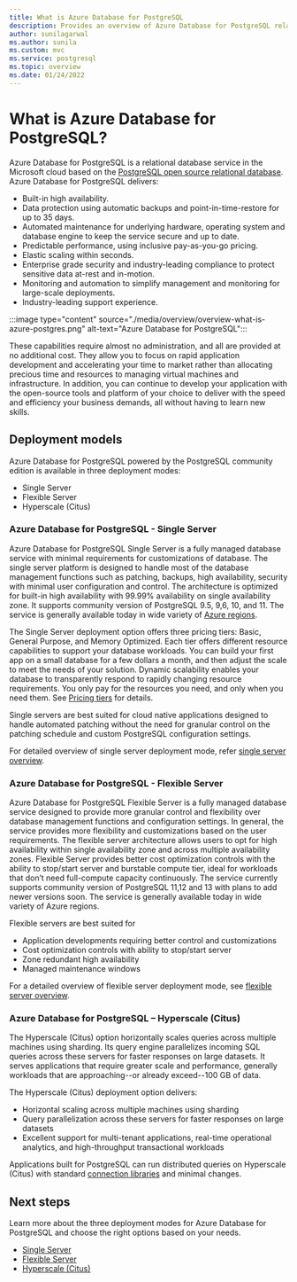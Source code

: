 ```yaml
---
title: What is Azure Database for PostgreSQL
description: Provides an overview of Azure Database for PostgreSQL relational database service in the context of flexible server.
author: sunilagarwal
ms.author: sunila
ms.custom: mvc
ms.service: postgresql
ms.topic: overview
ms.date: 01/24/2022
---
```


# What is Azure Database for PostgreSQL?

Azure Database for PostgreSQL is a relational database service in the Microsoft cloud based on the [PostgreSQL open source relational database](https://www.postgresql.org/). Azure Database for PostgreSQL delivers:

- Built-in high availability.
- Data protection using automatic backups and point-in-time-restore for up to 35 days.
- Automated maintenance for underlying hardware, operating system and database engine to keep the service secure and up to date.
- Predictable performance, using inclusive pay-as-you-go pricing.
- Elastic scaling within seconds.
- Enterprise grade security and industry-leading compliance to protect sensitive data at-rest and in-motion.
- Monitoring and automation to simplify management and monitoring for large-scale deployments.
- Industry-leading support experience.

 :::image type="content" source="./media/overview/overview-what-is-azure-postgres.png" alt-text="Azure Database for PostgreSQL":::

These capabilities require almost no administration, and all are provided at no additional cost. They allow you to focus on rapid application development and accelerating your time to market rather than allocating precious time and resources to managing virtual machines and infrastructure. In addition, you can continue to develop your application with the open-source tools and platform of your choice to deliver with the speed and efficiency your business demands, all without having to learn new skills.

## Deployment models

Azure Database for PostgreSQL powered by the PostgreSQL community edition is available in three deployment modes:

- Single Server
- Flexible Server
- Hyperscale (Citus)

### Azure Database for PostgreSQL - Single Server

Azure Database for PostgreSQL Single Server is a fully managed database service with minimal requirements for customizations of database. The single server platform is designed to handle most of the database management functions such as patching, backups, high availability, security with minimal user configuration and control. The architecture is optimized for built-in high availability with 99.99% availability on single availability zone. It supports community version of PostgreSQL 9.5, 9,6, 10, and 11. The service is generally available today in wide variety of [Azure regions](https://azure.microsoft.com/global-infrastructure/services/).

The Single Server deployment option offers three pricing tiers: Basic, General Purpose, and Memory Optimized. Each tier offers different resource capabilities to support your database workloads. You can build your first app on a small database for a few dollars a month, and then adjust the scale to meet the needs of your solution. Dynamic scalability enables your database to transparently respond to rapidly changing resource requirements. You only pay for the resources you need, and only when you need them. See [Pricing tiers](./concepts-pricing-tiers.md) for details.

Single servers are best suited for cloud native applications designed to handle automated patching without the need for granular control on the patching schedule and custom PostgreSQL configuration settings.

For detailed overview of single server deployment mode, refer [single server overview](./overview-single-server.md).

### Azure Database for PostgreSQL - Flexible Server

Azure Database for PostgreSQL Flexible Server is a fully managed database service designed to provide more granular control and flexibility over database management functions and configuration settings. In general, the service provides more flexibility and customizations based on the user requirements. The flexible server architecture allows users to opt for high availability within single availability zone and across multiple availability zones. Flexible Server provides better cost optimization controls with the ability to stop/start server and burstable compute tier, ideal for workloads that don’t need full-compute capacity continuously. The service currently supports community version of PostgreSQL 11,12 and 13 with plans to add newer versions soon. The service is generally available today in wide variety of Azure regions.

Flexible servers are best suited for

- Application developments requiring better control and customizations
- Cost optimization controls with ability to stop/start server
- Zone redundant high availability
- Managed maintenance windows
  
For a detailed overview of flexible server deployment mode, see [flexible server overview](./flexible-server/overview.md).

### Azure Database for PostgreSQL – Hyperscale (Citus)

The Hyperscale (Citus) option horizontally scales queries across multiple machines using sharding. Its query engine parallelizes incoming SQL queries across these servers for faster responses on large datasets. It serves applications that require greater scale and performance, generally workloads that are approaching--or already exceed--100 GB of data.

The Hyperscale (Citus) deployment option delivers:

- Horizontal scaling across multiple machines using sharding
- Query parallelization across these servers for faster responses on large datasets
- Excellent support for multi-tenant applications, real-time operational analytics, and high-throughput transactional workloads
  
Applications built for PostgreSQL can run distributed queries on Hyperscale (Citus) with standard [connection libraries](./concepts-connection-libraries.md) and minimal changes.

## Next steps

Learn more about the three deployment modes for Azure Database for PostgreSQL and choose the right options based on your needs.

- [Single Server](./overview-single-server.md)
- [Flexible Server](./flexible-server/overview.md)
- [Hyperscale (Citus)](hyperscale/overview.md)
